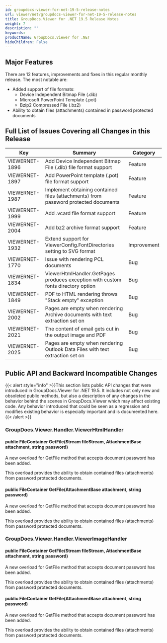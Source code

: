 ```yaml
---
id: groupdocs-viewer-for-net-19-5-release-notes
url: viewer/net/groupdocs-viewer-for-net-19-5-release-notes
title: GroupDocs.Viewer for .NET 19.5 Release Notes
weight: 7
description: ""
keywords: 
productName: GroupDocs.Viewer for .NET
hideChildren: False
---
```

## Major Features

There are 12 features, improvements and fixes in this regular monthly release. The most notable are:

*   Added support of file formats:
    *   Device Independent Bitmap File (.dib)
    *   Microsoft PowerPoint Template (.pot) 
    *   Bzip2 Compressed File (.bz2)
*   Ability to obtain files (attachments) contained in password protected documents

## Full List of Issues Covering all Changes in this Release

| Key | Summary | Category |
| --- | --- | --- |
| VIEWERNET-1896 | Add Device Independent Bitmap File (.dib) file format support | Feature |
| VIEWERNET-1897 | Add PowerPoint template (.pot) file format support | Feature |
| VIEWERNET-1987 | Implement obtaining contained files (attachments) from password protected documents | Feature |
| VIEWERNET-1999 | Add .vcard file format support | Feature |
| VIEWERNET-2004 | Add bz2 archive format support | Feature |
| VIEWERNET-1932 | Extend support for ViewerConfig.FontDirectories setting to SVG format | Improvement |
| VIEWERNET-1770 | Issue with rendering PCL documents | Bug |
| VIEWERNET-1834 | ViewerHtmlHandler.GetPages produces exception with custom fonts directory option | Bug |
| VIEWERNET-1849 | PDF to HTML rendering throws "Stack empty" exception | Bug |
| VIEWERNET-2002 | Pages are empty when rendering Archive documents with text extraction set on | Bug |
| VIEWERNET-2021 | The content of email gets cut in the output image and PDF | Bug |
| VIEWERNET-2025 | Pages are empty when rendering Outlook Data Files with text extraction set on | Bug |

## Public API and Backward Incompatible Changes

{{< alert style="info" >}}This section lists public API changes that were introduced in GroupDocs.Viewer for .NET 19.5. It includes not only new and obsoleted public methods, but also a description of any changes in the behavior behind the scenes in GroupDocs.Viewer which may affect existing code. Any behavior introduced that could be seen as a regression and modifies existing behavior is especially important and is documented here.{{< /alert >}}

### GroupDocs.Viewer.Handler.ViewerHtmlHandler

#### public FileContainer GetFile(Stream fileStream, AttachmentBase attachment, string password)

A new overload for GetFile method that accepts document password has been added.

This overload provides the ability to obtain contained files (attachments) from password protected documents.

#### public FileContainer GetFile(AttachmentBase attachment, string password)

A new overload for GetFile method that accepts document password has been added.

This overload provides the ability to obtain contained files (attachments) from password protected documents.

### GroupDocs.Viewer.Handler.ViewerImageHandler

#### public FileContainer GetFile(Stream fileStream, AttachmentBase attachment, string password)

A new overload for GetFile method that accepts document password has been added.

This overload provides the ability to obtain contained files (attachments) from password protected documents.

#### public FileContainer GetFile(AttachmentBase attachment, string password)

A new overload for GetFile method that accepts document password has been added.

This overload provides the ability to obtain contained files (attachments) from password protected documents.
